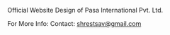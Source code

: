 Official Website Design of Pasa International Pvt. Ltd.

For More Info:
Contact: shrestsav@gmail.com
